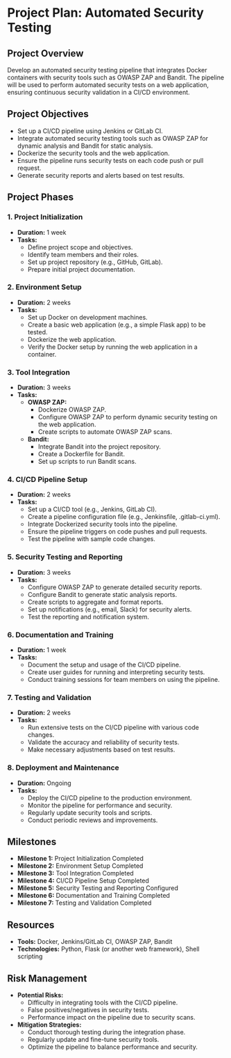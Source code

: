 # Project Plan: Automated Security Testing

## Project Overview
Develop an automated security testing pipeline that integrates Docker containers with security tools such as OWASP ZAP and Bandit. The pipeline will be used to perform automated security tests on a web application, ensuring continuous security validation in a CI/CD environment.

## Project Objectives
- Set up a CI/CD pipeline using Jenkins or GitLab CI.
- Integrate automated security testing tools such as OWASP ZAP for dynamic analysis and Bandit for static analysis.
- Dockerize the security tools and the web application.
- Ensure the pipeline runs security tests on each code push or pull request.
- Generate security reports and alerts based on test results.

## Project Phases

### 1. Project Initialization
- **Duration:** 1 week
- **Tasks:**
  - Define project scope and objectives.
  - Identify team members and their roles.
  - Set up project repository (e.g., GitHub, GitLab).
  - Prepare initial project documentation.

### 2. Environment Setup
- **Duration:** 2 weeks
- **Tasks:**
  - Set up Docker on development machines.
  - Create a basic web application (e.g., a simple Flask app) to be tested.
  - Dockerize the web application.
  - Verify the Docker setup by running the web application in a container.

### 3. Tool Integration
- **Duration:** 3 weeks
- **Tasks:**
  - **OWASP ZAP:**
    - Dockerize OWASP ZAP.
    - Configure OWASP ZAP to perform dynamic security testing on the web application.
    - Create scripts to automate OWASP ZAP scans.
  - **Bandit:**
    - Integrate Bandit into the project repository.
    - Create a Dockerfile for Bandit.
    - Set up scripts to run Bandit scans.

### 4. CI/CD Pipeline Setup
- **Duration:** 2 weeks
- **Tasks:**
  - Set up a CI/CD tool (e.g., Jenkins, GitLab CI).
  - Create a pipeline configuration file (e.g., Jenkinsfile, .gitlab-ci.yml).
  - Integrate Dockerized security tools into the pipeline.
  - Ensure the pipeline triggers on code pushes and pull requests.
  - Test the pipeline with sample code changes.

### 5. Security Testing and Reporting
- **Duration:** 3 weeks
- **Tasks:**
  - Configure OWASP ZAP to generate detailed security reports.
  - Configure Bandit to generate static analysis reports.
  - Create scripts to aggregate and format reports.
  - Set up notifications (e.g., email, Slack) for security alerts.
  - Test the reporting and notification system.

### 6. Documentation and Training
- **Duration:** 1 week
- **Tasks:**
  - Document the setup and usage of the CI/CD pipeline.
  - Create user guides for running and interpreting security tests.
  - Conduct training sessions for team members on using the pipeline.

### 7. Testing and Validation
- **Duration:** 2 weeks
- **Tasks:**
  - Run extensive tests on the CI/CD pipeline with various code changes.
  - Validate the accuracy and reliability of security tests.
  - Make necessary adjustments based on test results.

### 8. Deployment and Maintenance
- **Duration:** Ongoing
- **Tasks:**
  - Deploy the CI/CD pipeline to the production environment.
  - Monitor the pipeline for performance and security.
  - Regularly update security tools and scripts.
  - Conduct periodic reviews and improvements.

## Milestones
- **Milestone 1:** Project Initialization Completed
- **Milestone 2:** Environment Setup Completed
- **Milestone 3:** Tool Integration Completed
- **Milestone 4:** CI/CD Pipeline Setup Completed
- **Milestone 5:** Security Testing and Reporting Configured
- **Milestone 6:** Documentation and Training Completed
- **Milestone 7:** Testing and Validation Completed

## Resources
- **Tools:** Docker, Jenkins/GitLab CI, OWASP ZAP, Bandit
- **Technologies:** Python, Flask (or another web framework), Shell scripting


## Risk Management
- **Potential Risks:**
  - Difficulty in integrating tools with the CI/CD pipeline.
  - False positives/negatives in security tests.
  - Performance impact on the pipeline due to security scans.
- **Mitigation Strategies:**
  - Conduct thorough testing during the integration phase.
  - Regularly update and fine-tune security tools.
  - Optimize the pipeline to balance performance and security.

